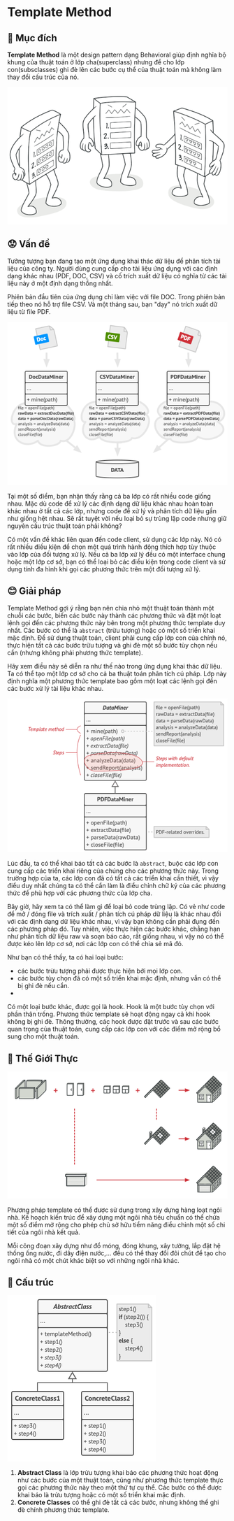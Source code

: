 # Template Method

## 📜 Mục đích

**Template Method** là một design pattern dạng Behavioral giúp định nghĩa bộ khung của thuật toán ở lớp cha(superclass) nhưng để cho lớp con(subsclasses) ghi đè lên các bước cụ thể của thuật toán mà không làm thay đổi cấu trúc của nó.

![intent](./assets/intent.png)

## 😟 Vấn đề

Tưởng tượng bạn đang tạo một ứng dụng khai thác dữ liệu để phân tích tài liệu của công ty. Người dùng cung cấp cho tài liệu ứng dụng với các định dạng khác nhau (PDF, DOC, CSV) và cố trích xuất dữ liệu có nghĩa từ các tài liệu này ở một định dạng thồng nhất.

Phiên bản đầu tiên của ứng dụng chỉ làm việc với file DOC. Trong phiên bản tiếp theo nó hỗ trợ file CSV. Và một tháng sau, bạn "dạy" nó trích xuất dữ liệu từ file PDF.

![problem](./assets/problem.png)

Tại một số điểm, bạn nhận thấy rằng cả ba lớp có rất nhiều code giống nhau. Mặc dù code để xử lý các định dạng dữ liệu khác nhau hoàn toàn khác nhau ở tất cả các lớp, nhưng code để xử lý và phân tích dữ liệu gần như giống hệt nhau. Sẽ rất tuyệt vời nếu loại bỏ sự trùng lặp code nhưng giữ nguyên cấu trúc thuật toán phải không?

Có một vấn đề khác liên quan đến code client, sử dụng các lớp này. Nó có rất nhiều điều kiện để chọn một quá trình hành động thích hợp tùy thuộc vào lớp của đối tượng xử lý. Nếu cả ba lớp xử lý đều có một interface chung hoặc một lớp cơ sở, bạn có thể loại bỏ các điều kiện trong code client và sử dụng tính đa hình khi gọi các phương thức trên một đối tượng xử lý.

## 😊 Giải pháp

Template Method gợi ý rằng bạn nên chia nhỏ một thuật toán thành một chuỗi các bước, biến các bước này thành các phương thức và đặt một loạt lệnh gọi đến các phương thức này bên trong một phương thức template duy nhất. Các bước có thể là `abstract` (trừu tượng) hoặc có một số triển khai mặc định. Để sử dụng thuật toán, client phải cung cấp lớp con của chính nó, thực hiện tất cả các bước trừu tượng và ghi đè một số bước tùy chọn nếu cần (nhưng không phải phương thức template).

Hãy xem điều này sẽ diễn ra như thế nào trong ứng dụng khai thác dữ liệu. Ta có thể tạo một lớp cơ sở cho cả ba thuật toán phân tích cú pháp. Lớp này định nghĩa một phương thức template bao gồm một loạt các lệnh gọi đến các bước xử lý tài liệu khác nhau.

![solution](./assets/solution.png)

Lúc đầu, ta có thể khai báo tất cả các bước là `abstract`, buộc các lớp con cung cấp các triển khai riêng của chúng cho các phương thức này. Trong trường hợp của ta, các lớp con đã có tất cả các triển khai cần thiết, vì vậy điều duy nhất chúng ta có thể cần làm là điều chỉnh chữ ký của các phương thức để phù hợp với các phương thức của lớp cha.

Bây giờ, hãy xem ta có thể làm gì để loại bỏ code trùng lặp. Có vẻ như code để mở / đóng file  và trích xuất / phân tích cú pháp dữ liệu là khác nhau đối với các định dạng dữ liệu khác nhau, vì vậy bạn không cần phải đụng đến các phương pháp đó. Tuy nhiên, việc thực hiện các bước khác, chẳng hạn như phân tích dữ liệu raw và soạn báo cáo, rất giống nhau, vì vậy nó có thể được kéo lên lớp cơ sở, nơi các lớp con có thể chia sẻ mã đó.

Như bạn có thể thấy, ta có hai loại bước:

- các bước trừu tượng phải được thực hiện bởi mọi lớp con.
- các bước tùy chọn đã có một số triển khai mặc định, nhưng vẫn có thể bị ghi đè nếu cần.
- 
Có một loại bước khác, được gọi là hook. Hook là một bước tùy chọn với phần thân trống. Phương thức template sẽ hoạt động ngay cả khi hook không bị ghi đè. Thông thường, các hook được đặt trước và sau các bước quan trọng của thuật toán, cung cấp các lớp con với các điểm mở rộng bổ sung cho một thuật toán.

## 🚗 Thế Giới Thực

![analogy](./assets/analogy.png)

Phương pháp template có thể được sử dụng trong xây dựng hàng loạt ngôi nhà. Kế hoạch kiến trúc để xây dựng một ngôi nhà tiêu chuẩn có thể chứa một số điểm mở rộng cho phép chủ sở hữu tiềm năng điều chỉnh một số chi tiết của ngôi nhà kết quả.

Mỗi công đoạn xây dựng như đổ móng, đóng khung, xây tường, lắp đặt hệ thống ống nước, đi dây điện nước,… đều có thể thay đổi đôi chút để tạo cho ngôi nhà có một chút khác biệt so với những ngôi nhà khác.

## 🏢 Cấu trúc

![structure](./assets/structure.png)

1. **Abstract Class** là lớp trừu tượng khai báo các phương thức hoạt động như các bước của một thuật toán, cũng như phương thức template thực gọi các phương thức này theo một thứ tự cụ thể. Các bước có thể được khai báo là trừu tượng hoặc có một số triển khai mặc định.
2. **Concrete Classes** có thể ghi đè tất cả các bước, nhưng không thể ghi đè chính phương thức template.